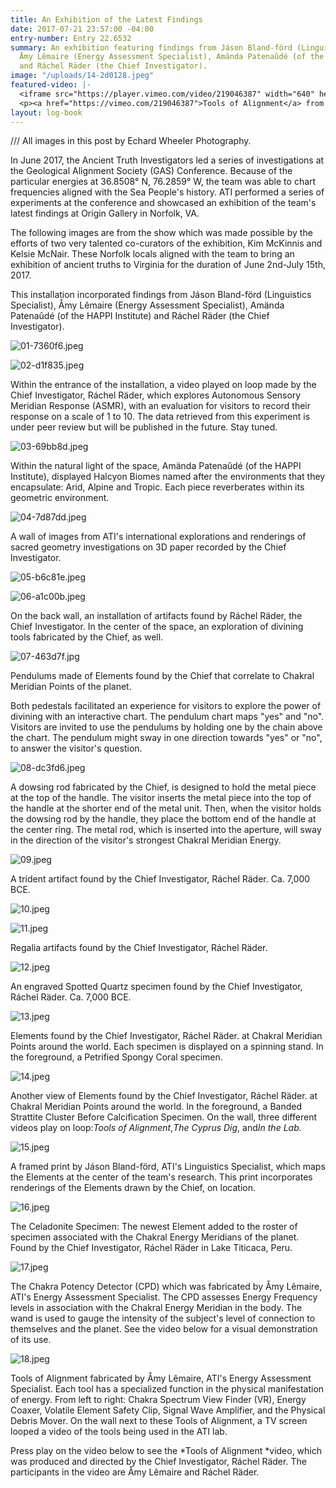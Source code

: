 ```yaml
---
title: An Exhibition of the Latest Findings
date: 2017-07-21 23:57:00 -04:00
entry-number: Entry 22.6532
summary: An exhibition featuring findings from Jáson Bland-förd (Linguistics Specialist),
  Åmy Lêmaire (Energy Assessment Specialist), Amända Patenaûdé (of the HAPPI Institute)
  and Ráchel Räder (the Chief Investigator).
image: "/uploads/14-2d0128.jpeg"
featured-video: |-
  <iframe src="https://player.vimeo.com/video/219046387" width="640" height="360" frameborder="0" webkitallowfullscreen mozallowfullscreen allowfullscreen></iframe>
  <p><a href="https://vimeo.com/219046387">Tools of Alignment</a> from <a href="https://vimeo.com/user43661355">R&aacute;chel R&auml;der, C.I.</a> on <a href="https://vimeo.com">Vimeo</a>.</p>
layout: log-book
---
```


/// All images in this post by Echard Wheeler Photography.

In June 2017, the Ancient Truth Investigators led a series of investigations at the Geological Alignment Society (GAS) Conference. Because of the particular energies at 36.8508° N, 76.2859° W, the team was able to chart frequencies aligned with the Sea People's history. ATI performed a series of experiments at the conference and showcased an exhibition of the team's latest findings at Origin Gallery in Norfolk, VA.

The following images are from the show which was made possible by the efforts of two very talented co-curators of the exhibition, Kim McKinnis and Kelsie McNair. These Norfolk locals aligned with the team to bring an exhibition of ancient truths to Virginia for the duration of June 2nd-July 15th, 2017.

This installation incorporated findings from Jáson Bland-förd (Linguistics Specialist), Åmy Lêmaire (Energy Assessment Specialist), Amända Patenaûdé (of the HAPPI Institute) and Ráchel Räder (the Chief Investigator).

![01-7360f6.jpeg](/uploads/01-7360f6.jpeg)

![02-d1f835.jpeg](/uploads/02-d1f835.jpeg)

Within the entrance of the installation, a video played on loop made by the Chief Investigator, Ráchel Räder, which explores Autonomous Sensory Meridian Response (ASMR), with an evaluation for visitors to record their response on a scale of 1 to 10. The data retrieved from this experiment is under peer review but will be published in the future. Stay tuned.

![03-69bb8d.jpeg](/uploads/03-69bb8d.jpeg)

Within the natural light of the space, Amända Patenaûdé (of the HAPPI Institute), displayed Halcyon Biomes named after the environments that they encapsulate: Arid, Alpine and Tropic. Each piece reverberates within its geometric environment.

![04-7d87dd.jpeg](/uploads/04-7d87dd.jpeg)

A wall of images from ATI's international explorations and renderings of sacred geometry investigations on 3D paper recorded by the Chief Investigator.

![05-b6c81e.jpeg](/uploads/05-b6c81e.jpeg)

![06-a1c00b.jpeg](/uploads/06-a1c00b.jpeg)

On the back wall, an installation of artifacts found by Ráchel Räder, the Chief Investigator. In the center of the space, an exploration of divining tools fabricated by the Chief, as well.

![07-463d7f.jpg](/uploads/07-463d7f.jpg)

Pendulums made of Elements found by the Chief that correlate to Chakral Meridian Points of the planet.

Both pedestals facilitated an experience for visitors to explore the power of divining with an interactive chart. The pendulum chart maps "yes" and "no". Visitors are invited to use the pendulums by holding one by the chain above the chart. The pendulum might sway in one direction towards "yes" or "no", to answer the visitor's question.

![08-dc3fd6.jpeg](/uploads/08-dc3fd6.jpeg)

A dowsing rod fabricated by the Chief, is designed to hold the metal piece at the top of the handle. The visitor inserts the metal piece into the top of the handle at the shorter end of the metal unit. Then, when the visitor holds the dowsing rod by the handle, they place the bottom end of the handle at the center ring. The metal rod, which is inserted into the aperture, will sway in the direction of the visitor's strongest Chakral Meridian Energy.

![09.jpeg](/uploads/09.jpeg)

A trident artifact found by the Chief Investigator, Ráchel Räder. Ca. 7,000 BCE.

![10.jpeg](/uploads/10.jpeg)

![11.jpeg](/uploads/11.jpeg)

Regalia artifacts found by the Chief Investigator, Ráchel Räder.

![12.jpeg](/uploads/12.jpeg)

An engraved Spotted Quartz specimen found by the Chief Investigator, Ráchel Räder. Ca. 7,000 BCE.

![13.jpeg](/uploads/13.jpeg)

Elements found by the Chief Investigator, Ráchel Räder. at Chakral Meridian Points around the world. Each specimen is displayed on a spinning stand. In the foreground, a Petrified Spongy Coral specimen.

![14.jpeg](/uploads/14.jpeg)

Another view of Elements found by the Chief Investigator, Ráchel Räder. at Chakral Meridian Points around the world. In the foreground, a Banded Strattite Cluster Before Calcification Specimen. On the wall, three different videos play on loop:*Tools of Alignment*,*The Cyprus Dig*, and*In the Lab.*

![15.jpeg](/uploads/15.jpeg)

A framed print by Jáson Bland-förd, ATI's Linguistics Specialist, which maps the Elements at the center of the team's research. This print incorporates renderings of the Elements drawn by the Chief, on location.

![16.jpeg](/uploads/16.jpeg)

The Celadonite Specimen: The newest Element added to the roster of specimen associated with the Chakral Energy Meridians of the planet. Found by the Chief Investigator, Ráchel Räder in Lake Titicaca, Peru.

![17.jpeg](/uploads/17.jpeg)

The Chakra Potency Detector (CPD) which was fabricated by Åmy Lêmaire, ATI's Energy Assessment Specialist. The CPD assesses Energy Frequency levels in association with the Chakral Energy Meridian in the body. The wand is used to gauge the intensity of the subject's level of connection to themselves and the planet. See the video below for a visual demonstration of its use.

![18.jpeg](/uploads/18.jpeg)

Tools of Alignment fabricated by Åmy Lêmaire, ATI's Energy Assessment Specialist. Each tool has a specialized function in the physical manifestation of energy. From left to right: Chakra Spectrum View Finder (VR), Energy Coaxer, Volatile Element Safety Clip, Signal Wave Amplifier, and the Physical Debris Mover. On the wall next to these Tools of Alignment, a TV screen looped a video of the tools being used in the ATI lab.

Press play on the video below to see the \*Tools of Alignment \*video, which was produced and directed by the Chief Investigator, Ráchel Räder. The participants in the video are Åmy Lêmaire and Ráchel Räder.
